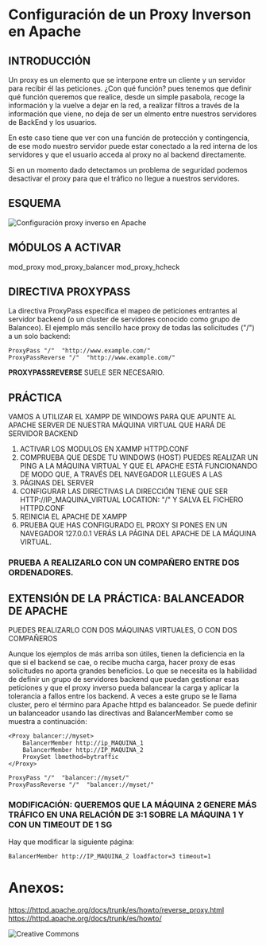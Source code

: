 # Configuración de un Proxy Inverson en Apache

## INTRODUCCIÓN

Un proxy es un elemento que se interpone entre un cliente y un servidor para recibir él las peticiones. ¿Con qué función? pues tenemos
que definir qué función queremos que realice, desde un simple pasabola, recoge la información y la vuelve a dejar en la red, a realizar
filtros a través de la información que viene, no deja de ser un elmento entre nuestros servidores de BackEnd y los usuarios.

En este caso tiene que ver con una función de protección y contingencia, de ese modo nuestro servidor puede estar conectado a la red interna
de los servidores y que el usuario acceda al proxy no al backend directamente.

Si en un momento dado detectamos un problema de seguridad podemos desactivar el proxy para que el tráfico no llegue a nuestros servidores.

## ESQUEMA

![Configuración proxy inverso en Apache](https://httpd.apache.org/docs/trunk/es/images/reverse-proxy-arch.png)

## MÓDULOS A ACTIVAR

mod_proxy
mod_proxy_balancer
mod_proxy_hcheck

## DIRECTIVA PROXYPASS

La directiva ProxyPass especifica el mapeo de peticiones entrantes al servidor backend (o un cluster de servidores conocido como grupo de Balanceo). El ejemplo más sencillo hace proxy de todas las solicitudes ("/") a un solo backend:

```
ProxyPass "/"  "http://www.example.com/"
ProxyPassReverse "/"  "http://www.example.com/"

```

**PROXYPASSREVERSE** SUELE SER NECESARIO.

## PRÁCTICA

VAMOS A UTILIZAR EL XAMPP DE WINDOWS PARA QUE APUNTE AL APACHE SERVER DE NUESTRA MÁQUINA VIRTUAL QUE HARÁ DE SERVIDOR BACKEND
1. ACTIVAR LOS MODULOS EN XAMMP HTTPD.CONF
2. COMPRUEBA QUE DESDE TU WINDOWS (HOST) PUEDES REALIZAR UN PING A LA MÁQUINA VIRTUAL Y QUE EL APACHE ESTÁ FUNCIONANDO DE MODO QUE, A TRAVÉS DEL NAVEGADOR LLEGUES A LAS
3. PÁGINAS DEL SERVER
4. CONFIGURAR LAS DIRECTIVAS LA DIRECCIÓN TIENE QUE SER HTTP://IP_MAQUINA_VIRTUAL LOCATION: "/" Y SALVA EL FICHERO HTTPD.CONF
5. REINICIA EL APACHE DE XAMPP
6. PRUEBA QUE HAS CONFIGURADO EL PROXY SI PONES EN UN NAVEGADOR 127.0.0.1 VERÁS LA PÁGINA DEL APACHE DE LA MÁQUINA VIRTUAL.

### PRUEBA A REALIZARLO CON UN COMPAÑERO ENTRE DOS ORDENADORES.

## EXTENSIÓN DE LA PRÁCTICA: BALANCEADOR DE APACHE

PUEDES REALIZARLO CON DOS MÁQUINAS VIRTUALES, O CON DOS COMPAÑEROS

Aunque los ejemplos de más arriba son útiles, tienen la deficiencia en la que si el backend se cae, o recibe mucha carga, hacer proxy de esas solicitudes no aporta grandes beneficios. Lo que se necesita es la habilidad de definir un grupo de servidores backend que puedan gestionar esas peticiones y que el proxy inverso pueda balancear la carga y aplicar la tolerancia a fallos entre los backend. A veces a este grupo se le llama cluster, pero el término para Apache httpd es balanceador. Se puede definir un balanceador usando las directivas <Proxy> and BalancerMember como se muestra a continuación:

```
<Proxy balancer://myset>
    BalancerMember http://ip_MAQUINA_1
    BalancerMember http://IP_MAQUINA_2
    ProxySet lbmethod=bytraffic
</Proxy>

ProxyPass "/"  "balancer://myset/"
ProxyPassReverse "/"  "balancer://myset/"

```

### MODIFICACIÓN: QUEREMOS QUE LA MÁQUINA 2 GENERE MÁS TRÁFICO EN UNA RELACIÓN DE 3:1 SOBRE LA MÁQUINA 1 Y CON UN TIMEOUT DE 1 SG

Hay que modificar la siguiente página:

```
BalancerMember http://IP_MAQUINA_2 loadfactor=3 timeout=1
```

# Anexos:
https://httpd.apache.org/docs/trunk/es/howto/reverse_proxy.html
https://httpd.apache.org/docs/trunk/es/howto/

![Creative Commons]([https://httpd.apache.org/docs/trunk/es/images/reverse-proxy-arch.png](https://www.licen.cc/images/license-logos/licen.cc-cc-by-nc-sa.png)https://www.licen.cc/images/license-logos/licen.cc-cc-by-nc-sa.png)

